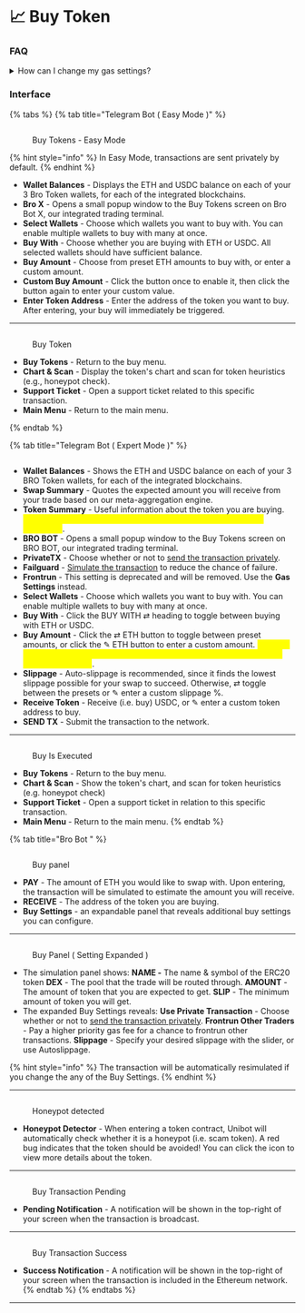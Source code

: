 # 📈 Buy Token

### **FAQ**

<details>

<summary>How can I change my gas settings?</summary>

In our Telegram bot, you have the option to select from our 3 preset gas strategies or specify a custom tip (optional). Please refer to the screenshot tutorial below to locate these options, and visit our Adaptive Gas page for further details.

</details>

### Interface

{% tabs %}
{% tab title="Telegram Bot (  Easy Mode )" %}
<figure><img src="../.gitbook/assets/image (12).png" alt=""><figcaption><p>Buy Tokens - Easy Mode</p></figcaption></figure>

{% hint style="info" %}
In Easy Mode, transactions are sent privately by default.
{% endhint %}

* **Wallet Balances** - Displays the ETH and USDC balance on each of your 3 Bro Token wallets, for each of the integrated blockchains.&#x20;
* **Bro X** - Opens a small popup window to the Buy Tokens screen on Bro Bot X, our integrated trading terminal.&#x20;
* **Select Wallets** - Choose which wallets you want to buy with. You can enable multiple wallets to buy with many at once.&#x20;
* **Buy With** - Choose whether you are buying with ETH or USDC. All selected wallets should have sufficient balance.&#x20;
* **Buy Amount** - Choose from preset ETH amounts to buy with, or enter a custom amount.&#x20;
* **Custom Buy Amount** - Click the button once to enable it, then click the button again to enter your custom value.&#x20;
* **Enter Token Address** - Enter the address of the token you want to buy. After entering, your buy will immediately be triggered.

***

<figure><img src="../.gitbook/assets/image (13).png" alt=""><figcaption><p>Buy Token</p></figcaption></figure>

* **Buy Tokens** - Return to the buy menu.&#x20;
* **Chart & Scan** - Display the token's chart and scan for token heuristics (e.g., honeypot check).&#x20;
* **Support Ticket** - Open a support ticket related to this specific transaction.&#x20;
* **Main Menu** - Return to the main menu.


{% endtab %}

{% tab title="Telegram Bot ( Expert Mode )" %}
<figure><img src="../.gitbook/assets/fff&#x26;text=Coming+Soon.png" alt=""><figcaption></figcaption></figure>

* **Wallet Balances** - Shows the ETH and USDC balance on each of your 3 BRO Token wallets, for each of the integrated blockchains.
* **Swap Summary** - Quotes the expected amount you will receive from your trade based on our meta-aggregation engine.
* **Token Summary** - Useful information about the token you are buying. <mark style="color:yellow;">The honeypot detector is only indicative, and does not detect all honeypots</mark>.
* **BRO BOT** - Opens a small popup window to the Buy Tokens screen on BRO BOT, our integrated trading terminal.
* **PrivateTX** - Choose whether or not to [send the transaction privately](broken-reference).
* **Failguard** - [Simulate the transaction](broken-reference) to reduce the chance of failure.
* **Frontrun** - This setting is deprecated and will be removed. Use the **Gas Settings** instead.
* **Select Wallets** - Choose which wallets you want to buy with. You can enable multiple wallets to buy with many at once.
* **Buy With** - Click the BUY WITH ⇄ heading to toggle between buying with ETH or USDC.
* **Buy Amount** - Click the ⇄ ETH button to toggle between preset amounts, or click the ✎ ETH button to enter a custom amount. <mark style="color:yellow;">Click the button once to enable it, then click the button again to toggle or enter your custom value</mark>.
* **Slippage** - Auto-slippage is recommended, since it finds the lowest slippage possible for your swap to succeed. Otherwise, ⇄ toggle between the presets or ✎ enter a custom slippage %.
* **Receive Token** - Receive (i.e. buy) USDC, or ✎ enter a custom token address to buy.
* **SEND TX** - Submit the transaction to the network.

***

<figure><img src="../.gitbook/assets/fff&#x26;text=Coming+Soon.png" alt=""><figcaption><p>Buy Is Executed</p></figcaption></figure>

* **Buy Tokens** - Return to the buy menu.
* **Chart & Scan** - Show the token's chart, and scan for token heuristics (e.g. honeypot check)
* **Support Ticket** - Open a support ticket in relation to this specific transaction.
* **Main Menu** - Return to the main menu.
{% endtab %}

{% tab title="Bro Bot " %}
<figure><img src="../.gitbook/assets/fff&#x26;text=Coming+Soon.png" alt=""><figcaption><p>Buy panel</p></figcaption></figure>

* **PAY** - The amount of ETH you would like to swap with. Upon entering, the transaction will be simulated to estimate the amount you will receive.
* **RECEIVE** - The address of the token you are buying.
* **Buy Settings** - an expandable panel that reveals additional buy settings you can configure.

***

<figure><img src="../.gitbook/assets/fff&#x26;text=Coming+Soon.png" alt=""><figcaption><p>Buy Panel ( Setting Expanded ) </p></figcaption></figure>

* The simulation panel shows: **NAME -** The name & symbol of the ERC20 token **DEX** - The pool that the trade will be routed through. **AMOUNT** - The amount of token that you are expected to get. **SLIP** - The minimum amount of token you will get.
* The expanded Buy Settings reveals: **Use Private Transaction** - Choose whether or not to [send the transaction privately](https://learn.unibot.app/concepts/private-transactions). **Frontrun Other Traders** - Pay a higher priority gas fee for a chance to frontrun other transactions. **Slippage** - Specify your desired slippage with the slider, or use Autoslippage.

{% hint style="info" %}
The transaction will be automatically resimulated if you change the any of the Buy Settings.
{% endhint %}

***

<figure><img src="../.gitbook/assets/fff&#x26;text=Coming+Soon.png" alt=""><figcaption><p>Honeypot detected</p></figcaption></figure>

* **Honeypot Detector** - When entering a token contract, Unibot will automatically check whether it is a honeypot (i.e. scam token). A red bug indicates that the token should be avoided! You can click the icon to view more details about the token.

***

<figure><img src="../.gitbook/assets/fff&#x26;text=Coming+Soon.png" alt=""><figcaption><p>Buy Transaction Pending</p></figcaption></figure>

* **Pending Notification** - A notification will be shown in the top-right of your screen when the transaction is broadcast.

***

<figure><img src="../.gitbook/assets/fff&#x26;text=Coming+Soon.png" alt=""><figcaption><p>Buy Transaction Success</p></figcaption></figure>

* **Success Notification** - A notification will be shown in the top-right of your screen when the transaction is included in the Ethereum network.
{% endtab %}
{% endtabs %}



***
